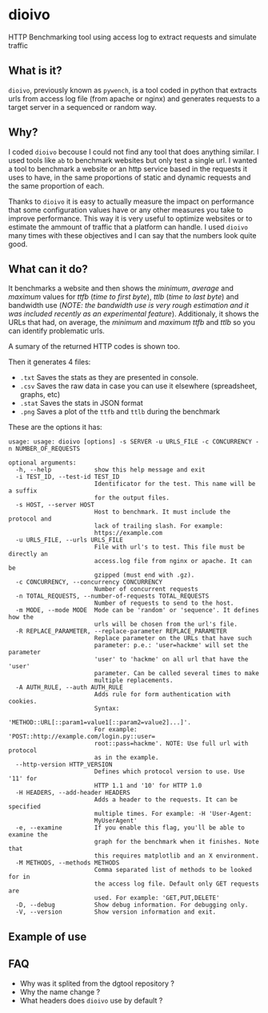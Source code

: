 # dioivo
HTTP Benchmarking tool using access log to extract requests and simulate traffic

## What is it?

`dioivo`, previously known as `pywench`, is a tool coded in python that extracts urls from access log file (from apache or nginx)
and generates requests to a target server in a sequenced or random way. 

## Why?

I coded `dioivo` becouse I could not find any tool that does anything similar. I used tools like `ab` to benchmark websites but
only test a single url. I wanted a tool to benchmark a website or an http service based in the requests it uses to have, in the
same proportions of static and dynamic requests and the same proportion of each. 

Thanks to `dioivo` it is easy to actually measure the impact on performance that some configuration values have or any other
measures you take to improve performance. This way it is very useful to optimize websites or to estimate the ammount of traffic
that a platform can handle. I used `dioivo` many times with these objectives and I can say that the numbers look quite good.

## What can it do?

It benchmarks a website and then shows the _minimum_, _average_ and _maximum_ values for *ttfb* (_time to first byte_), *ttlb*
(_time to last byte_) and bandwidth use (_NOTE: the bandwidth use is very rough estimation and it was included recently as an experimental feature_).
Additionaly, it shows the URLs that had, on average, the _minimum_ and _maximum_ _ttfb_ and _ttlb_ so you can identify problematic urls.

A sumary of the returned HTTP codes is shown too.

Then it generates 4 files:
* `.txt` Saves the stats as they are presented in console.
* `.csv` Saves the raw data in case you can use it elsewhere (spreadsheet, graphs, etc)
* `.stat` Saves the stats in JSON format
* `.png` Saves a plot of the `ttfb` and `ttlb` during the benchmark

These are the options it has:

```
usage: usage: dioivo [options] -s SERVER -u URLS_FILE -c CONCURRENCY -n NUMBER_OF_REQUESTS

optional arguments:
  -h, --help            show this help message and exit
  -i TEST_ID, --test-id TEST_ID
                        Identificator for the test. This name will be a suffix
                        for the output files.
  -s HOST, --server HOST
                        Host to benchmark. It must include the protocol and
                        lack of trailing slash. For example:
                        https://example.com
  -u URLS_FILE, --urls URLS_FILE
                        File with url's to test. This file must be directly an
                        access.log file from nginx or apache. It can be
                        gzipped (must end with .gz).
  -c CONCURRENCY, --concurrency CONCURRENCY
                        Number of concurrent requests
  -n TOTAL_REQUESTS, --number-of-requests TOTAL_REQUESTS
                        Number of requests to send to the host.
  -m MODE, --mode MODE  Mode can be 'random' or 'sequence'. It defines how the
                        urls will be chosen from the url's file.
  -R REPLACE_PARAMETER, --replace-parameter REPLACE_PARAMETER
                        Replace parameter on the URLs that have such
                        parameter: p.e.: 'user=hackme' will set the parameter
                        'user' to 'hackme' on all url that have the 'user'
                        parameter. Can be called several times to make
                        multiple replacements.
  -A AUTH_RULE, --auth AUTH_RULE
                        Adds rule for form authentication with cookies.
                        Syntax:
                        'METHOD::URL[::param1=value1[::param2=value2]...]'.
                        For example: 'POST::http://example.com/login.py::user=
                        root::pass=hackme'. NOTE: Use full url with protocol
                        as in the example.
  --http-version HTTP_VERSION
                        Defines which protocol version to use. Use '11' for
                        HTTP 1.1 and '10' for HTTP 1.0
  -H HEADERS, --add-header HEADERS
                        Adds a header to the requests. It can be specified
                        multiple times. For example: -H 'User-Agent:
                        MyUserAgent'
  -e, --examine         If you enable this flag, you'll be able to examine the
                        graph for the benchmark when it finishes. Note that
                        this requires matplotlib and an X environment.
  -M METHODS, --methods METHODS
                        Comma separated list of methods to be looked for in
                        the access log file. Default only GET requests are
                        used. For example: 'GET,PUT,DELETE'
  -D, --debug           Show debug information. For debugging only.
  -V, --version         Show version information and exit.
```

## Example of use







## FAQ

* Why was it splited from the dgtool repository ?
* Why the name change ?
* What headers does `dioivo` use by default ?
